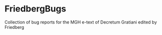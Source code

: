 # FriedbergBugs
Collection of bug reports for the MGH e-text of Decretum Gratiani edited by Friedberg
